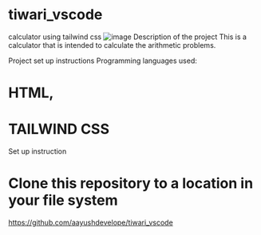 # tiwari_vscode
calculator using tailwind css
![image](https://github.com/user-attachments/assets/015b690b-8c3d-4370-8609-6a54ec301473)
Description of the project
This is a calculator that is intended to calculate the arithmetic problems.

Project set up instructions
Programming languages used:
# HTML,
# TAILWIND CSS
Set up instruction
# Clone this repository to a location in your file system
https://github.com/aayushdevelope/tiwari_vscode
